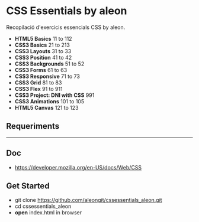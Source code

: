 # CSS Essentials by aleon

Recopilació d'exercicis essencials CSS by aleon.

- **HTML5 Basics** 11 to 112
- **CSS3 Basics** 21 to 213
- **CSS3 Layouts** 31 to 33
- **CSS3 Position** 41 to 42
- **CSS3 Backgrounds** 51 to 52
- **CSS3 Forms** 61 to 63
- **CSS3 Responsive** 71 to 73
- **CSS3 Grid** 81 to 83
- **CSS3 Flex** 91 to 911
- **CSS3 Project: DNI with CSS** 991
- **CSS3 Animations** 101 to 105
- **HTML5 Canvas** 121 to 123


## Requeriments

***


## Doc
- https://developer.mozilla.org/en-US/docs/Web/CSS



## Get Started
- git clone https://github.com/aleongit/cssessentials_aleon.git
- cd cssessentials_aleon
- **open** index.html in browser

